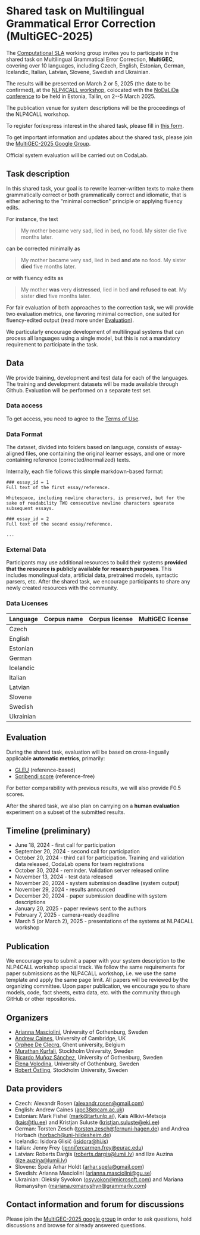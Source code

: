 # Shared task on Multilingual Grammatical Error Correction (MultiGEC-2025)

The [Computational SLA](https://spraakbanken.gu.se/en/compsla) working group invites you to participate in the shared task on Multilingual Grammatical Error Correction, **MultiGEC**, covering over 10 languages, including Czech, English, Estonian, German, Icelandic, Italian, Latvian, Slovene, Swedish and Ukrainian.

The results will be presented on March 2 or 5, 2025 (the date to be confirmed), at the [NLP4CALL workshop](https://spraakbanken.gu.se/en/research/themes/icall/nlp4call-workshop-series/), colocated with the [NoDaLiDa conference](https://www.nodalida-bhlt2025.eu/conference) to be held in Estonia, Tallin, on 2--5 March 2025. 

The publication venue for system descriptions will be the proceedings of the NLP4CALL workshop. 

To register for/express interest in the shared task, please fill in [this form](https://forms.gle/nTPfARVqy1XmqT4t6).   

To get important information and updates about the shared task, please join the [MultiGEC-2025 Google Group](https://groups.google.com/g/multigec-2025).

Official system evaluation will be carried out on CodaLab.  

## Task description
In this shared task, your goal is to rewrite learner-written texts to make them grammatically correct or both grammatically correct and idiomatic, that is either adhering to the "minimal correction" principle or applying fluency edits. 

For instance, the text 

> My mother became very sad, lied in bed, no food. My sister die five months later.

can be corrected minimally as 

> My mother became very sad, lied in bed __and ate__ no food. My sister __died__ five months later. 

or with fluency edits as

> My mother __was__ very __distressed__, lied in bed __and refused to eat__. My sister __died__ five months later. 

For fair evaluation of both approaches to the correction task, we will provide two evaluation metrics, one favoring minimal correction, one suited for fluency-edited output (read more under [Evaluation](#evaluation)). 

We particularly encourage development of multilingual systems that can process all languages using a single model, but this is not a mandatory requirement to participate in the task. 

## Data

We provide training, development and test data for each of the languages.
The training and development datasets will be made available through Github. 
Evaluation will be performed on a separate test set. 

### Data access

To get access, you need to agree to the [Terms of Use](https://forms.gle/VLJ18WbwsxitEBYi7). 

### Data Format
The dataset, divided into folders based on language, consists of essay-aligned files, one containing the original learner essays, and one or more containing reference (corrected/normalized) texts.

Internally, each file follows this simple markdown-based format:

```
### essay_id = 1
Full text of the first essay/reference.

Whitespace, including newline characters, is preserved, but for the sake of readability TWO consecutive newline characters spearate subsequent essays.

### essay_id = 2
Full text of the second essay/reference.

...
```

### External Data
Participants may use additional resources to build their systems __provided that the resource is publicly available for research purposes__. This includes monolingual data, artificial data, pretrained models, syntactic parsers, etc. After the shared task, we encourage participants to share any newly created resources with the community.

### Data Licenses

| Language |  Corpus name | Corpus license | MultiGEC license | 
|:---------|:-------------|:---------------|:------------------|
| Czech    | 
| English  | 
| Estonian |
| German   |
| Icelandic | 
| Italian  | 
| Latvian  | 
| Slovene  |
| Swedish  |
| Ukrainian |

## Evaluation 
During the shared task, evaluation will be based on cross-lingually applicable __automatic metrics__, primarily:

 * [GLEU](https://github.com/cnap/gec-ranking) (reference-based)
 * [Scribendi score](https://github.com/gotutiyan/scribendi_score) (reference-free)

For better comparability with previous results, we will also provide F0.5 scores.

After the shared task, we also plan on carrying on a __human evaluation__ experiment on a subset of the submitted results. 

## Timeline (preliminary)
* June 18, 2024 - first call for participation
* September 20, 2024 - second call for participation 
* October 20, 2024 - third call for participation. Training and validation data released, CodaLab opens for team registrations
* October 30, 2024 - reminder. Validation server released online
* November 13, 2024 - test data released
* November 20, 2024 - system submission deadline (system output)
* November 29, 2024 - results announced
* December 20, 2024 - paper submission deadline with system descriptions
* January 20, 2025 - paper reviews sent to the authors
* February 7, 2025 - camera-ready deadline
* March 5 (or March 2), 2025 - presentations of the systems at NLP4CALL workshop 


## Publication
We encourage you to submit a paper with your system description to the NLP4CALL workshop special track. 
We follow the same requirements for paper submissions as the NLP4CALL workshop, i.e. we use the same template and apply the same page limit. 
All papers will be reviewed by the organizing committee. 
Upon paper publication, we encourage you to share models, code, fact sheets, extra data, etc. with the community through GitHub or other repositories.

## Organizers

* [Arianna Masciolini](https://harisont.github.io/research.html), University of Gothenburg, Sweden
* [Andrew Caines](https://www.cl.cam.ac.uk/~apc38/), University of Cambridge, UK
* [Orphee De Clecrq](https://research.flw.ugent.be/en/orphee.declercq), Ghent university, Belgium
* [Murathan Kurfali](https://www.su.se/english/profiles/muku8726-1.373629), Stockholm University, Sweden
* [Ricardo Muñoz Sánchez](https://rimusa.github.io/about/), University of Gothenburg, Sweden
* [Elena Volodina](https://spraakbanken.gu.se/en/about/staff/elena), University of Gothenburg, Sweden
* [Robert Östling](https://www.su.se/english/profiles/robe-1.187515), Stockholm University, Sweden

## Data providers
- Czech: Alexandr Rosen (alexandr.rosen@gmail.com) 
- English: Andrew Caines (apc38@cam.ac.uk) 
- Estonian: Mark Fishel (mark@tartunlp.ai), Kais Allkivi-Metsoja (kais@tlu.ee) and Kristjan Suluste (kristjan.suluste@eki.ee) 
- German: Torsten Zesch (torsten.zesch@fernuni-hagen.de) and Andrea Horbach (horbach@uni-hildesheim.de)
- Icelandic: Isidora Glisič (isidora@hi.is)
- Italian: Jenny Frey (jennifercarmen.frey@eurac.edu)
- Latvian: Roberts Darģis (roberts.dargis@lumii.lv) and Ilze Auzina (ilze.auzina@lumii.lv)
- Slovene: Špela Arhar Holdt (arhar.spela@gmail.com)
- Swedish: Arianna Masciolini (arianna.masciolini@gu.se)
- Ukrainian: Oleksiy Syvokon (osyvokon@microsoft.com) and Mariana Romanyshyn (mariana.romanyshyn@grammarly.com)

## Contact information and forum for discussions

Please join the [MultiGEC-2025 google group](https://groups.google.com/g/multigec-2025) in order to ask questions, hold discussions and browse for already answered questions.

